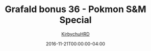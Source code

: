 ---
title: "Grafald bonus 36 - Pokmon S&M Special"
type: "image"
date: 2016-11-21T00:00:00-04:00
draft: false
categories:
- comics
- collaborations
tags:
- grafald
image_path: "../img/2016/bonus_36.png"
alt_text: ""
author: "[KirbychuHRD](https://cohost.org/KirbychuHRD)"
---